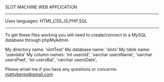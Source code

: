 SLOT MACHINE WEB APPLICATION

***********************************
Uses languages: HTML,CSS,JS,PHP,SQL
***********************************

To get these files working you will need to create/connect to a MySQL database through phpMyAdmin

My directory name: 'slotTest'
My database name: 'slots'
My table name: 'userdata'
My column names: 'int usersId', 'varchar usersName', 'varchar usersPwd', 'int usersBal', 'varchar usersDate',

Please email me if you have any questions or concerns: mattyberes@gmail.com
